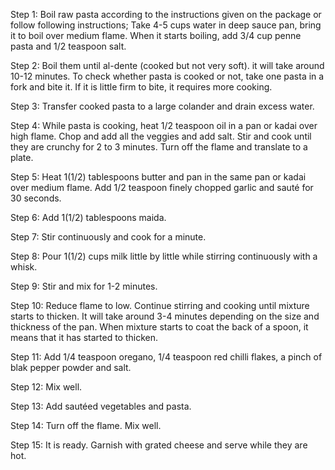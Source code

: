 Step 1: Boil raw pasta according to the instructions given on the package or follow following instructions; Take 4-5 cups water in deep sauce pan, bring it to boil over medium flame. When it starts boiling, add 3/4 cup penne pasta and 1/2 teaspoon salt.

Step 2: Boil them until al-dente (cooked but not very soft). it will take around 10-12 minutes. To check whether pasta is cooked or not, take one pasta in a fork and bite it. If it is little firm to bite, it requires more cooking.

Step 3: Transfer cooked pasta to a large colander and drain excess water.

Step 4: While pasta is cooking, heat 1/2 teaspoon oil in a pan or kadai over high flame. Chop and add all the veggies and add salt. Stir and cook until they are crunchy for 2 to 3 minutes. Turn off the flame and translate to a plate.

Step 5: Heat 1(1/2) tablespoons butter and pan in the same pan or kadai over medium flame. Add 1/2 teaspoon finely chopped garlic and sauté for 30 seconds.

Step 6: Add 1(1/2) tablespoons maida.

Step 7: Stir continuously and cook for a minute.

Step 8: Pour 1(1/2) cups milk little by little while stirring continuously with a whisk.

Step 9: Stir and mix for 1-2 minutes.

Step 10: Reduce flame to low. Continue stirring and cooking until mixture starts to thicken. It will take around 3-4 minutes depending on the size and thickness of the pan. When mixture starts to coat the back of a spoon, it means that it has started to thicken.

Step 11: Add 1/4 teaspoon oregano, 1/4 teaspoon red chilli flakes, a pinch of blak pepper powder and salt.

Step 12: Mix well.

Step 13: Add sautéed vegetables and pasta.

Step 14: Turn off the flame. Mix well.

Step 15: It is ready. Garnish with grated cheese and serve while they are hot.